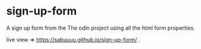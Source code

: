 # sign-up-form
A sign up form from the The odin project using all the html form properties.


live view => https://sabuuuu.github.io/sign-up-form/ .
